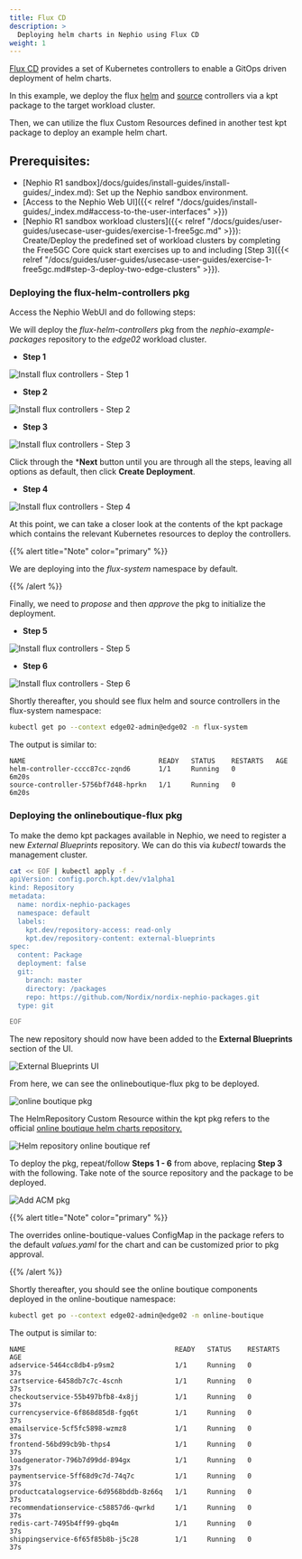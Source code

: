 ```yaml
---
title: Flux CD
description: >
  Deploying helm charts in Nephio using Flux CD
weight: 1
---
```



[Flux CD](https://fluxcd.io/flux/use-cases/helm/) provides a set of Kubernetes controllers to enable a GitOps driven
deployment of helm charts.

In this example, we deploy the flux [helm](https://fluxcd.io/flux/components/helm/) and
[source](https://fluxcd.io/flux/components/source/) controllers via a kpt package to the target workload cluster.

Then, we can utilize the flux Custom Resources defined in another test kpt package to deploy an example helm chart.

##  Prerequisites:

* [Nephio R1 sandbox]/docs/guides/install-guides/install-guides/_index.md): Set up the Nephio sandbox environment.
* [Access to the Nephio Web UI]({{< relref "/docs/guides/install-guides/_index.md#access-to-the-user-interfaces" >}})
* [Nephio R1 sandbox workload clusters]({{< relref "/docs/guides/user-guides/usecase-user-guides/exercise-1-free5gc.md" >}}):
  Create/Deploy the predefined set of workload clusters by completing the Free5GC Core quick start exercises up to and including
  [Step 3]({{< relref "/docs/guides/user-guides/usecase-user-guides/exercise-1-free5gc.md#step-3-deploy-two-edge-clusters" >}}).

### Deploying the flux-helm-controllers pkg

Access the Nephio WebUI and do following steps:

We will deploy the *flux-helm-controllers* pkg from the *nephio-example-packages* repository to the *edge02* workload
cluster.

* **Step 1**

![Install flux controllers - Step 1](/static/images/user-guides/nephio-ui-edge02-deployment.png)

* **Step 2**

![Install flux controllers - Step 2](/static/images/user-guides/add-deployment-selection.png)

* **Step 3**

![Install flux controllers - Step 3](/static/images/user-guides/flux-controller-selection.png)

Click through the ***Next** button until you are through all the steps, leaving all options as default, then click
**Create Deployment**.

* **Step 4**

![Install flux controllers - Step 4](/static/images/user-guides/select-create-deployment.png)

At this point, we can take a closer look at the contents of the kpt package which contains the relevant Kubernetes
resources to deploy the controllers.

{{% alert title="Note" color="primary" %}}

We are deploying into the *flux-system* namespace by default.

{{% /alert %}}

Finally, we need to *propose* and then *approve* the pkg to initialize the deployment.

* **Step 5**

![Install flux controllers - Step 5](/static/images/user-guides/propose-selection.png)

* **Step 6**

![Install flux controllers - Step 6](/static/images/user-guides/approve-selection.png)

Shortly thereafter, you should see flux helm and source controllers in the flux-system namespace:

```bash
kubectl get po --context edge02-admin@edge02 -n flux-system
```

The output is similar to:

```console
NAME                                 READY   STATUS    RESTARTS   AGE
helm-controller-cccc87cc-zqnd6       1/1     Running   0          6m20s
source-controller-5756bf7d48-hprkn   1/1     Running   0          6m20s
```



### Deploying the onlineboutique-flux pkg

To make the demo kpt packages available in Nephio, we need to register a new *External Blueprints* repository.  We can
do this via *kubectl* towards the management cluster.

```bash
cat << EOF | kubectl apply -f - 
apiVersion: config.porch.kpt.dev/v1alpha1
kind: Repository
metadata:
  name: nordix-nephio-packages
  namespace: default
  labels:
    kpt.dev/repository-access: read-only
    kpt.dev/repository-content: external-blueprints
spec:
  content: Package
  deployment: false
  git:
    branch: master
    directory: /packages
    repo: https://github.com/Nordix/nordix-nephio-packages.git
  type: git

EOF
```
The new repository should now have been added to the **External Blueprints** section of the UI.

![External Blueprints UI](/static/images/user-guides/external-bp-repos.png)

From here, we can see the onlineboutique-flux pkg to be deployed.

![online boutique pkg](/static/images/user-guides/nephio-pkgs-onlineboutique-show.png)

The HelmRepository Custom Resource within the kpt pkg refers to the official 
[online boutique helm charts repository.](https://github.com/GoogleCloudPlatform/microservices-demo/tree/main/helm-chart)

![Helm repository online boutique ref](/static/images/user-guides/helmrepo-onlineboutique-ref.png)

To deploy the pkg, repeat/follow **Steps 1 - 6** from above, replacing **Step 3** with the following. Take note of the
source repository and the package to be deployed.

![Add ACM pkg](/static/images/user-guides/add-deploy-onlinebout-select.png)

{{% alert title="Note" color="primary" %}}

The overrides online-boutique-values ConfigMap in the package refers to the default *values.yaml* for the
chart and can be customized prior to pkg approval.

{{% /alert %}}

Shortly thereafter, you should see the online boutique components deployed in the online-boutique namespace:

```bash
kubectl get po --context edge02-admin@edge02 -n online-boutique
```

The output is similar to:

```console
NAME                                     READY   STATUS    RESTARTS   AGE
adservice-5464cc8db4-p9sm2               1/1     Running   0          37s
cartservice-6458db7c7c-4scnh             1/1     Running   0          37s
checkoutservice-55b497bfb8-4x8jj         1/1     Running   0          37s
currencyservice-6f868d85d8-fgq6t         1/1     Running   0          37s
emailservice-5cf5fc5898-wzmz8            1/1     Running   0          37s
frontend-56bd99cb9b-thps4                1/1     Running   0          37s
loadgenerator-796b7d99dd-894gx           1/1     Running   0          37s
paymentservice-5ff68d9c7d-74q7c          1/1     Running   0          37s
productcatalogservice-6d9568bddb-8z66q   1/1     Running   0          37s
recommendationservice-c58857d6-qwrkd     1/1     Running   0          37s
redis-cart-7495b4ff99-gbq4m              1/1     Running   0          37s
shippingservice-6f65f85b8b-j5c28         1/1     Running   0          37s
```
